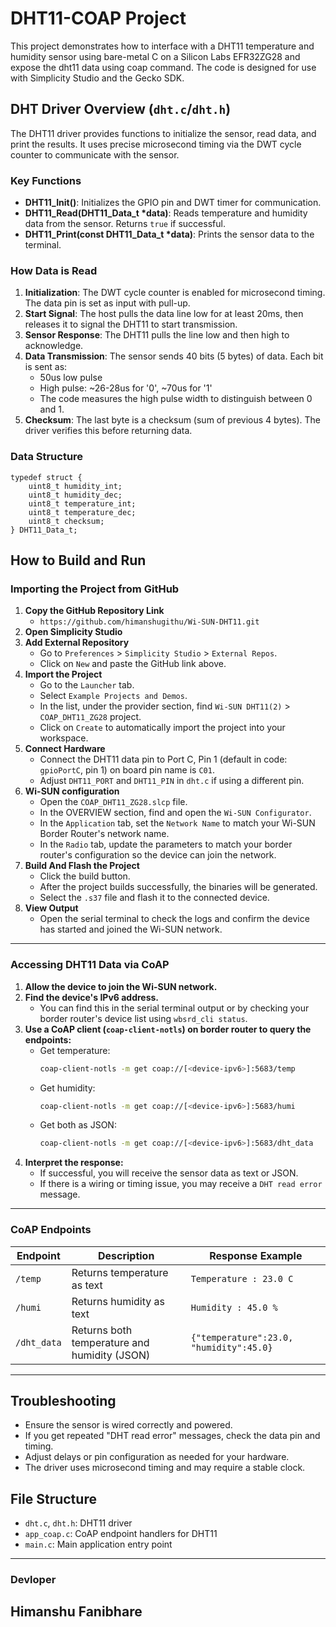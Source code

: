 # DHT11-COAP Project

This project demonstrates how to interface with a DHT11 temperature and humidity sensor using bare-metal C on a Silicon Labs EFR32ZG28 and expose the dht11 data using coap command. The code is designed for use with Simplicity Studio and the Gecko SDK.

## DHT Driver Overview (`dht.c`/`dht.h`)

The DHT11 driver provides functions to initialize the sensor, read data, and print the results. It uses precise microsecond timing via the DWT cycle counter to communicate with the sensor.

### Key Functions
- **DHT11_Init()**: Initializes the GPIO pin and DWT timer for communication.
- **DHT11_Read(DHT11_Data_t *data)**: Reads temperature and humidity data from the sensor. Returns `true` if successful.
- **DHT11_Print(const DHT11_Data_t *data)**: Prints the sensor data to the terminal.

### How Data is Read
1. **Initialization**: The DWT cycle counter is enabled for microsecond timing. The data pin is set as input with pull-up.
2. **Start Signal**: The host pulls the data line low for at least 20ms, then releases it to signal the DHT11 to start transmission.
3. **Sensor Response**: The DHT11 pulls the line low and then high to acknowledge.
4. **Data Transmission**: The sensor sends 40 bits (5 bytes) of data. Each bit is sent as:
   - 50us low pulse
   - High pulse: ~26-28us for '0', ~70us for '1'
   - The code measures the high pulse width to distinguish between 0 and 1.
5. **Checksum**: The last byte is a checksum (sum of previous 4 bytes). The driver verifies this before returning data.

### Data Structure
```
typedef struct {
    uint8_t humidity_int;
    uint8_t humidity_dec;
    uint8_t temperature_int;
    uint8_t temperature_dec;
    uint8_t checksum;
} DHT11_Data_t;
```

## How to Build and Run

### Importing the Project from GitHub

1. **Copy the GitHub Repository Link**
   - `https://github.com/himanshugithu/Wi-SUN-DHT11.git`
2. **Open Simplicity Studio**
3. **Add External Repository**
   - Go to `Preferences` > `Simplicity Studio` > `External Repos`.
   - Click on `New` and paste the GitHub link above.
4. **Import the Project**
   - Go to the `Launcher` tab.
   - Select `Example Projects and Demos`.
   - In the list, under the provider section, find `Wi-SUN DHT11(2)` > `COAP_DHT11_ZG28` project.
   - Click on `Create` to automatically import the project into your workspace.
5. **Connect Hardware**
   - Connect the DHT11 data pin to Port C, Pin 1 (default in code: `gpioPortC`, pin 1) on board pin name is `C01`.
   - Adjust `DHT11_PORT` and `DHT11_PIN` in `dht.c` if using a different pin.
6. **Wi-SUN configuration**
   - Open the `COAP_DHT11_ZG28.slcp` file.
   - In the OVERVIEW section, find and open the `Wi-SUN Configurator`.
   - In the `Application` tab, set the `Network Name` to match your Wi-SUN Border Router's network name.
   - In the `Radio` tab, update the parameters to match your border router's configuration so the device can join the network.
7. **Build And Flash the Project**
   - Click the build button. 
   - After the project builds successfully, the binaries will be generated. 
   - Select the `.s37` file and flash it to the connected device.
8. **View Output**
   - Open the serial terminal to check the logs and confirm the device has started and joined the Wi-SUN network.

---

### Accessing DHT11 Data via CoAP

1. **Allow the device to join the Wi-SUN network.**
2. **Find the device's IPv6 address.**
   - You can find this in the serial terminal output or by checking your border router's device list using `wbsrd_cli status`.
3. **Use a CoAP client (`coap-client-notls`) on border router to query the endpoints:**
   - Get temperature:
     ```sh
     coap-client-notls -m get coap://[<device-ipv6>]:5683/temp
     ```
   - Get humidity:
     ```sh
     coap-client-notls -m get coap://[<device-ipv6>]:5683/humi
     ```
   - Get both as JSON:
     ```sh
     coap-client-notls -m get coap://[<device-ipv6>]:5683/dht_data
     ```
4. **Interpret the response:**
   - If successful, you will receive the sensor data as text or JSON.
   - If there is a wiring or timing issue, you may receive a `DHT read error` message.

---

### CoAP Endpoints

| Endpoint    | Description                              | Response Example                           |
|-------------|------------------------------------------|--------------------------------------------|
| `/temp`     | Returns temperature as text              | `Temperature : 23.0 C`                     |
| `/humi`     | Returns humidity as text                 | `Humidity : 45.0 %`                        |
| `/dht_data` | Returns both temperature and humidity (JSON) | `{"temperature":23.0, "humidity":45.0}` |

---

## Troubleshooting
- Ensure the sensor is wired correctly and powered.
- If you get repeated "DHT read error" messages, check the data pin and timing.
- Adjust delays or pin configuration as needed for your hardware.
- The driver uses microsecond timing and may require a stable clock.

## File Structure
- `dht.c`, `dht.h`: DHT11 driver
- `app_coap.c`: CoAP endpoint handlers for DHT11
- `main.c`: Main application entry point

---

###  Devloper
Himanshu Fanibhare
---
